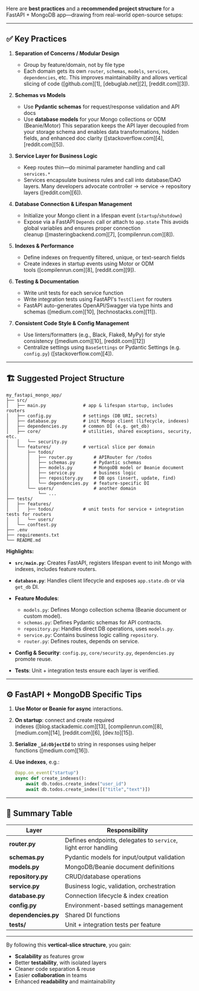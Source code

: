 Here are **best practices** and a **recommended project structure** for a FastAPI + MongoDB app—drawing from real-world open-source setups:

---

## ✅ Key Practices

1. **Separation of Concerns / Modular Design**

   * Group by feature/domain, not by file type
   * Each domain gets its own `router`, `schemas`, `models`, `services`, `dependencies`, etc.
     This improves maintainability and allows vertical slicing of code ([github.com][1], [debuglab.net][2], [reddit.com][3]).

2. **Schemas vs Models**

   * Use **Pydantic schemas** for request/response validation and API docs
   * Use **database models** for your Mongo collections or ODM (Beanie/Motor)
     This separation keeps the API layer decoupled from your storage schema and enables data transformations, hidden fields, and enhanced doc clarity ([stackoverflow.com][4], [reddit.com][5]).

3. **Service Layer for Business Logic**

   * Keep routes thin—do minimal parameter handling and call `services.*`
   * Services encapsulate business rules and call into database/DAO layers.
     Many developers advocate controller → service → repository layers ([reddit.com][6]).

4. **Database Connection & Lifespan Management**

   * Initialize your Mongo client in a lifespan event (`startup`/`shutdown`)
   * Expose via a FastAPI `Depends` call or attach to `app.state`
     This avoids global variables and ensures proper connection cleanup ([masteringbackend.com][7], [compilenrun.com][8]).

5. **Indexes & Performance**

   * Define indexes on frequently filtered, unique, or text-search fields
   * Create indexes in startup events using Motor or ODM tools ([compilenrun.com][8], [reddit.com][9]).

6. **Testing & Documentation**

   * Write unit tests for each service function
   * Write integration tests using FastAPI's `TestClient` for routers
   * FastAPI auto-generates OpenAPI/Swagger via type hints and schemas ([medium.com][10], [technostacks.com][11]).

7. **Consistent Code Style & Config Management**

   * Use linters/formatters (e.g., Black, Flake8, MyPy) for style consistency ([medium.com][10], [reddit.com][12])
   * Centralize settings using `BaseSettings` or Pydantic Settings (e.g. `config.py`) ([stackoverflow.com][4]).

---

## 🏗 Suggested Project Structure

```
my_fastapi_mongo_app/
├── src/
│   ├── main.py              # app & lifespan startup, includes routers
│   ├── config.py            # settings (DB URI, secrets)
│   ├── database.py          # init Mongo client (lifecycle, indexes)
│   ├── dependencies.py      # common DI (e.g. get_db)
│   ├── core/                # utilities, shared exceptions, security, etc.
│   │   └── security.py
│   └── features/            # vertical slice per domain
│       ├── todos/
│       │   ├── router.py        # APIRouter for /todos
│       │   ├── schemas.py       # Pydantic schemas
│       │   ├── models.py        # MongoDB model or Beanie document
│       │   ├── service.py       # business logic
│       │   ├── repository.py    # DB ops (insert, update, find)
│       │   └── dependencies.py  # feature-specific DI
│       └── users/               # another domain
│           └── ...
├── tests/
│   ├── features/
│   │   ├── todos/           # unit tests for service + integration tests for routers
│   │   └── users/
│   └── conftest.py
├── .env
├── requirements.txt
└── README.md
```

**Highlights:**

* **`src/main.py`**: Creates FastAPI, registers lifespan event to init Mongo with indexes, includes feature routers.
* **`database.py`**: Handles client lifecycle and exposes `app.state.db` or via `get_db` DI.
* **Feature Modules**:

  * `models.py`: Defines Mongo collection schema (Beanie document or custom model).
  * `schemas.py`: Defines Pydantic schemas for API contracts.
  * `repository.py`: Handles direct DB operations, uses `models.py`.
  * `service.py`: Contains business logic calling `repository`.
  * `router.py`: Defines routes, depends on service.
* **Config & Security**: `config.py`, `core/security.py`, `dependencies.py` promote reuse.
* **Tests**: Unit + integration tests ensure each layer is verified.

---

## ⚙️ FastAPI + MongoDB Specific Tips

1. **Use Motor or Beanie for async** interactions.
2. **On startup**: connect and create required indexes ([blog.stackademic.com][13], [compilenrun.com][8], [medium.com][14], [reddit.com][6], [dev.to][15]).
3. **Serialize `_id:ObjectId`** to string in responses using helper functions ([medium.com][16]).
4. **Use indexes**, e.g.:

   ```python
   @app.on_event("startup")
   async def create_indexes():
       await db.todos.create_index("user_id")
       await db.todos.create_index([("title","text")])
   ```

---

## 🔁 Summary Table

| Layer               | Responsibility                                                  |
| ------------------- | --------------------------------------------------------------- |
| **router.py**       | Defines endpoints, delegates to `service`, light error handling |
| **schemas.py**      | Pydantic models for input/output validation                     |
| **models.py**       | MongoDB/Beanie document definitions                             |
| **repository.py**   | CRUD/database operations                                        |
| **service.py**      | Business logic, validation, orchestration                       |
| **database.py**     | Connection lifecycle & index creation                           |
| **config.py**       | Environment-based settings management                           |
| **dependencies.py** | Shared DI functions                                             |
| **tests/**          | Unit + integration tests per feature                            |

---

By following this **vertical-slice structure**, you gain:

* **Scalability** as features grow
* Better **testability**, with isolated layers
* Cleaner code separation & reuse
* Easier **collaboration** in teams
* Enhanced **readability** and maintainability
